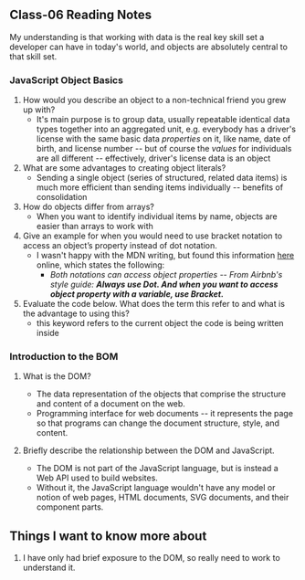 ## Class-06 Reading Notes  
<p>My understanding is that working with data is the real key skill set a developer can have in today's world, and objects are absolutely central to that skill set.</p>

### JavaScript Object Basics

1. How would you describe an object to a non-technical friend you grew up with?
    * It's main purpose is to group data, usually repeatable identical data types together into an aggregated unit, e.g. everybody has a driver's license with the same basic data *properties* on it, like name, date of birth, and license number -- but of course the *values* for individuals are all different -- effectively, driver's license data is an object
2. What are some advantages to creating object literals?
    * Sending a single object (series of structured, related data items) is much more efficient than sending items individually -- benefits of consolidation
3. How do objects differ from arrays?
    * When you want to identify individual items by name, objects are easier than arrays to work with
4. Give an example for when you would need to use bracket notation to access an object’s property instead of dot notation.
    * I wasn't happy with the MDN writing, but found this information [here](https://www.samanthaming.com/tidbits/65-dot-vs-bracket-notation/) online, which states the following:
        * *Both notations can access object properties -- From Airbnb's style guide:* ***Always use Dot. And when you want to access object property with a variable, use Bracket.***
5. Evaluate the code below. What does the term this refer to and what is the advantage to using this?
    * this keyword refers to the current object the code is being written inside

### Introduction to the BOM

1. What is the DOM?
    * The data representation of the objects that comprise the structure and content of a document on the web.
    * Programming interface for web documents -- it represents the page so that programs can change the document structure, style, and content.

2. Briefly describe the relationship between the DOM and JavaScript.
    * The DOM is not part of the JavaScript language, but is instead a Web API used to build websites.
    * Without it, the JavaScript language wouldn't have any model or notion of web pages, HTML documents, SVG documents, and their component parts.


## Things I want to know more about

1. I have only had brief exposure to the DOM, so really need to work to understand it.